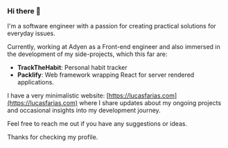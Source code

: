 ### Hi there 👋
I'm a software engineer with a passion for creating practical solutions for everyday issues.

Currently, working at Adyen as a Front-end engineer and also immersed in the development of my side-projects, which this far are:
- **TrackTheHabit**: Personal habit tracker
- **Packlify**: Web framework wrapping React for server rendered applications.

I have a very minimalistic website: [https://lucasfarias.com](https://lucasfarias.com) where I share updates about my ongoing projects and occasional insights into my development journey.

Feel free to reach me out if you have any suggestions or ideas.

Thanks for checking my profile.
